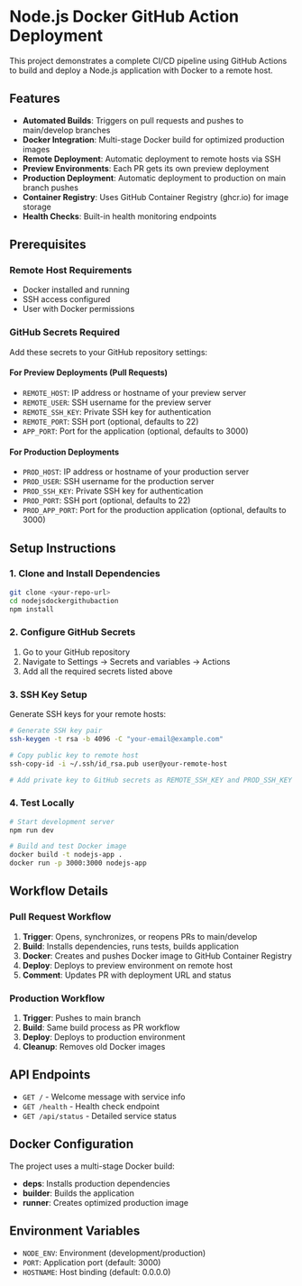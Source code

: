 # Node.js Docker GitHub Action Deployment

This project demonstrates a complete CI/CD pipeline using GitHub Actions to build and deploy a Node.js application with Docker to a remote host.

##  Features

- **Automated Builds**: Triggers on pull requests and pushes to main/develop branches
- **Docker Integration**: Multi-stage Docker build for optimized production images
- **Remote Deployment**: Automatic deployment to remote hosts via SSH
- **Preview Environments**: Each PR gets its own preview deployment
- **Production Deployment**: Automatic deployment to production on main branch pushes
- **Container Registry**: Uses GitHub Container Registry (ghcr.io) for image storage
- **Health Checks**: Built-in health monitoring endpoints

##  Prerequisites

### Remote Host Requirements
- Docker installed and running
- SSH access configured
- User with Docker permissions

### GitHub Secrets Required

Add these secrets to your GitHub repository settings:

#### For Preview Deployments (Pull Requests)
- `REMOTE_HOST`: IP address or hostname of your preview server
- `REMOTE_USER`: SSH username for the preview server
- `REMOTE_SSH_KEY`: Private SSH key for authentication
- `REMOTE_PORT`: SSH port (optional, defaults to 22)
- `APP_PORT`: Port for the application (optional, defaults to 3000)

#### For Production Deployments
- `PROD_HOST`: IP address or hostname of your production server
- `PROD_USER`: SSH username for the production server
- `PROD_SSH_KEY`: Private SSH key for authentication
- `PROD_PORT`: SSH port (optional, defaults to 22)
- `PROD_APP_PORT`: Port for the production application (optional, defaults to 3000)

##  Setup Instructions

### 1. Clone and Install Dependencies
```bash
git clone <your-repo-url>
cd nodejsdockergithubaction
npm install
```

### 2. Configure GitHub Secrets
1. Go to your GitHub repository
2. Navigate to Settings → Secrets and variables → Actions
3. Add all the required secrets listed above

### 3. SSH Key Setup
Generate SSH keys for your remote hosts:
```bash
# Generate SSH key pair
ssh-keygen -t rsa -b 4096 -C "your-email@example.com"

# Copy public key to remote host
ssh-copy-id -i ~/.ssh/id_rsa.pub user@your-remote-host

# Add private key to GitHub secrets as REMOTE_SSH_KEY and PROD_SSH_KEY
```

### 4. Test Locally
```bash
# Start development server
npm run dev

# Build and test Docker image
docker build -t nodejs-app .
docker run -p 3000:3000 nodejs-app
```

##  Workflow Details

### Pull Request Workflow
1. **Trigger**: Opens, synchronizes, or reopens PRs to main/develop
2. **Build**: Installs dependencies, runs tests, builds application
3. **Docker**: Creates and pushes Docker image to GitHub Container Registry
4. **Deploy**: Deploys to preview environment on remote host
5. **Comment**: Updates PR with deployment URL and status

### Production Workflow
1. **Trigger**: Pushes to main branch
2. **Build**: Same build process as PR workflow
3. **Deploy**: Deploys to production environment
4. **Cleanup**: Removes old Docker images

##  API Endpoints

- `GET /` - Welcome message with service info
- `GET /health` - Health check endpoint
- `GET /api/status` - Detailed service status

##  Docker Configuration

The project uses a multi-stage Docker build:
- **deps**: Installs production dependencies
- **builder**: Builds the application
- **runner**: Creates optimized production image

##  Environment Variables

- `NODE_ENV`: Environment (development/production)
- `PORT`: Application port (default: 3000)
- `HOSTNAME`: Host binding (default: 0.0.0.0)
